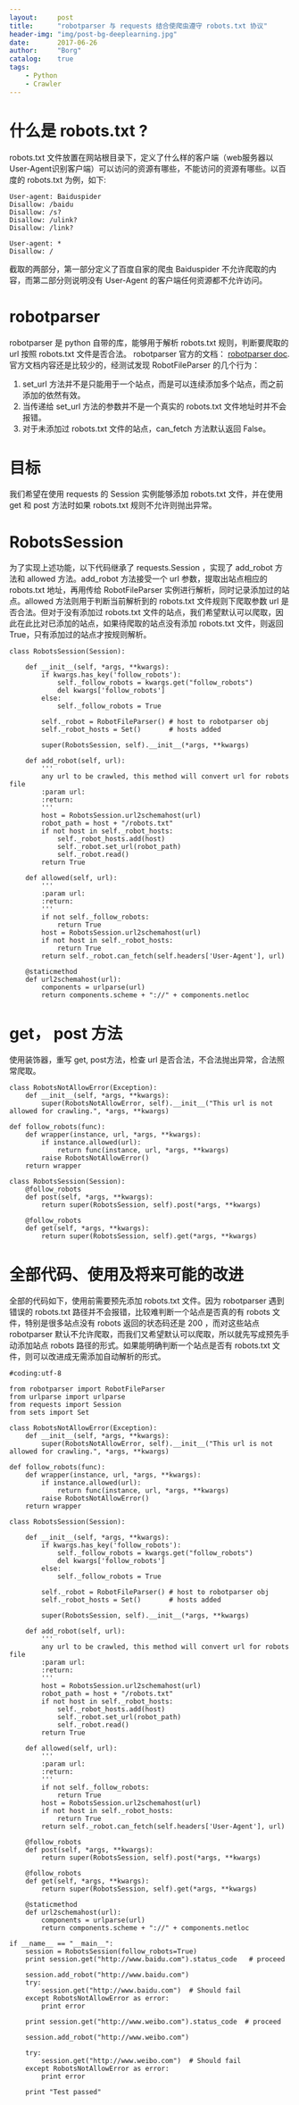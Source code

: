 ```yaml
---
layout: 	post
title:		"robotparser 与 requests 结合使爬虫遵守 robots.txt 协议"
header-img:	"img/post-bg-deeplearning.jpg"
date:		2017-06-26
author: 	"Borg"
catalog:	true
tags:
    - Python
    - Crawler
---
```


# 什么是 robots.txt ?
robots.txt 文件放置在网站根目录下，定义了什么样的客户端（web服务器以User-Agent识别客户端）可以访问的资源有哪些，不能访问的资源有哪些。以百度的 robots.txt 为例，如下:

    User-agent: Baiduspider
    Disallow: /baidu
    Disallow: /s?
    Disallow: /ulink?
    Disallow: /link?
    
    User-agent: *
    Disallow: /

截取的两部分，第一部分定义了百度自家的爬虫 Baiduspider 不允许爬取的内容，而第二部分则说明没有 User-Agent 的客户端任何资源都不允许访问。

# robotparser
robotparser 是 python 自带的库，能够用于解析 robots.txt 规则，判断要爬取的 url 按照 robots.txt 文件是否合法。 robotparser 官方的文档： [robotparser doc][1]. 官方文档内容还是比较少的，经测试发现 RobotFileParser 的几个行为：

 1. set_url 方法并不是只能用于一个站点，而是可以连续添加多个站点，而之前添加的依然有效。
 2. 当传递给 set_url 方法的参数并不是一个真实的 robots.txt 文件地址时并不会报错。
3. 对于未添加过 robots.txt 文件的站点，can_fetch 方法默认返回 False。

# 目标
我们希望在使用 requests 的 Session 实例能够添加 robots.txt 文件，并在使用 get 和 post 方法时如果 robots.txt 规则不允许则抛出异常。

# RobotsSession
为了实现上述功能，以下代码继承了 requests.Session ，实现了 add_robot 方法和 allowed 方法。add_robot 方法接受一个 url 参数，提取出站点相应的 robots.txt 地址，再用传给 RobotFileParser 实例进行解析，同时记录添加过的站点。allowed 方法则用于判断当前解析到的 robots.txt 文件规则下爬取参数 url 是否合法。但对于没有添加过 robots.txt 文件的站点，我们希望默认可以爬取，因此在此比对已添加的站点，如果待爬取的站点没有添加 robots.txt 文件，则返回True，只有添加过的站点才按规则解析。

    class RobotsSession(Session):
    
        def __init__(self, *args, **kwargs):
            if kwargs.has_key('follow_robots'):
                self._follow_robots = kwargs.get("follow_robots")
                del kwargs['follow_robots']
            else:
                self._follow_robots = True
    
            self._robot = RobotFileParser() # host to robotparser obj
            self._robot_hosts = Set()       # hosts added
    
            super(RobotsSession, self).__init__(*args, **kwargs)
    
        def add_robot(self, url):
            '''
            any url to be crawled, this method will convert url for robots file
            :param url: 
            :return: 
            '''
            host = RobotsSession.url2schemahost(url)
            robot_path = host + "/robots.txt"
            if not host in self._robot_hosts:
                self._robot_hosts.add(host)
                self._robot.set_url(robot_path)
                self._robot.read()
            return True
    
        def allowed(self, url):
            '''
            :param url: 
            :return: 
            '''
            if not self._follow_robots:
                return True
            host = RobotsSession.url2schemahost(url)
            if not host in self._robot_hosts:
                return True
            return self._robot.can_fetch(self.headers['User-Agent'], url)
    
        @staticmethod
        def url2schemahost(url):
            components = urlparse(url)
            return components.scheme + "://" + components.netloc

# get， post 方法
使用装饰器，重写 get, post方法，检查 url 是否合法，不合法抛出异常，合法照常爬取。

    class RobotsNotAllowError(Exception):
        def __init__(self, *args, **kwargs):
            super(RobotsNotAllowError, self).__init__("This url is not allowed for crawling.", *args, **kwargs)
    
    def follow_robots(func):
        def wrapper(instance, url, *args, **kwargs):
            if instance.allowed(url):
                return func(instance, url, *args, **kwargs)
            raise RobotsNotAllowError()
        return wrapper
    
    class RobotsSession(Session):
        @follow_robots
        def post(self, *args, **kwargs):
            return super(RobotsSession, self).post(*args, **kwargs)
    
        @follow_robots
        def get(self, *args, **kwargs):
            return super(RobotsSession, self).get(*args, **kwargs)

# 全部代码、使用及将来可能的改进
全部的代码如下，使用前需要预先添加 robots.txt 文件。因为 robotparser 遇到错误的 robots.txt 路径并不会报错，比较难判断一个站点是否真的有 robots 文件，特别是很多站点没有 robots 返回的状态码还是 200 ，而对这些站点 robotparser 默认不允许爬取，而我们又希望默认可以爬取，所以就先写成预先手动添加站点 robots 路径的形式。如果能明确判断一个站点是否有 robots.txt 文件，则可以改进成无需添加自动解析的形式。

    #coding:utf-8
    
    from robotparser import RobotFileParser
    from urlparse import urlparse
    from requests import Session
    from sets import Set
    
    class RobotsNotAllowError(Exception):
        def __init__(self, *args, **kwargs):
            super(RobotsNotAllowError, self).__init__("This url is not allowed for crawling.", *args, **kwargs)
    
    def follow_robots(func):
        def wrapper(instance, url, *args, **kwargs):
            if instance.allowed(url):
                return func(instance, url, *args, **kwargs)
            raise RobotsNotAllowError()
        return wrapper
    
    class RobotsSession(Session):
    
        def __init__(self, *args, **kwargs):
            if kwargs.has_key('follow_robots'):
                self._follow_robots = kwargs.get("follow_robots")
                del kwargs['follow_robots']
            else:
                self._follow_robots = True
    
            self._robot = RobotFileParser() # host to robotparser obj
            self._robot_hosts = Set()       # hosts added
    
            super(RobotsSession, self).__init__(*args, **kwargs)
    
        def add_robot(self, url):
            '''
            any url to be crawled, this method will convert url for robots file
            :param url: 
            :return: 
            '''
            host = RobotsSession.url2schemahost(url)
            robot_path = host + "/robots.txt"
            if not host in self._robot_hosts:
                self._robot_hosts.add(host)
                self._robot.set_url(robot_path)
                self._robot.read()
            return True
    
        def allowed(self, url):
            '''
            :param url: 
            :return: 
            '''
            if not self._follow_robots:
                return True
            host = RobotsSession.url2schemahost(url)
            if not host in self._robot_hosts:
                return True
            return self._robot.can_fetch(self.headers['User-Agent'], url)
    
        @follow_robots
        def post(self, *args, **kwargs):
            return super(RobotsSession, self).post(*args, **kwargs)
    
        @follow_robots
        def get(self, *args, **kwargs):
            return super(RobotsSession, self).get(*args, **kwargs)
    
        @staticmethod
        def url2schemahost(url):
            components = urlparse(url)
            return components.scheme + "://" + components.netloc
    
    if __name__ == "__main__":
        session = RobotsSession(follow_robots=True)
        print session.get("http://www.baidu.com").status_code   # proceed
    
        session.add_robot("http://www.baidu.com")
        try:
            session.get("http://www.baidu.com")  # Should fail
        except RobotsNotAllowError as error:
            print error
    
        print session.get("http://www.weibo.com").status_code  # proceed
    
        session.add_robot("http://www.weibo.com")
    
        try:
            session.get("http://www.weibo.com")  # Should fail
        except RobotsNotAllowError as error:
            print error
    
        print "Test passed"

  [1]: https://docs.python.org/2/library/robotparser.html
